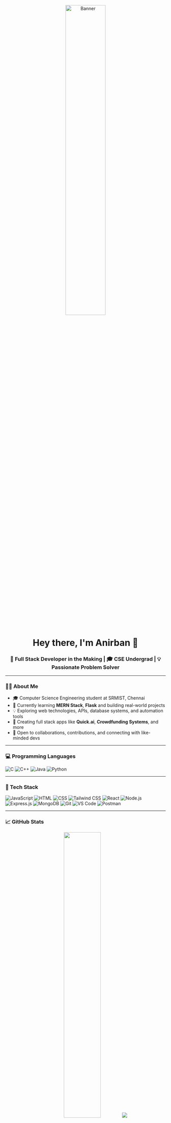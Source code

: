 <p align="center">
  <img src="https://www.simontechway.com/wp-content/uploads/2020/04/dev-gif.gif" alt="Banner" width="50%" />
</p>

<h1 align="center">Hey there, I'm Anirban 👋</h1>
<h3 align="center">
  🚀 Full Stack Developer in the Making | 🎓 CSE Undergrad | 💡 Passionate Problem Solver <br>
</h3>

---

### 👨‍💻 About Me

- 🎓 Computer Science Engineering student at SRMIST, Chennai  
- 🌱 Currently learning **MERN Stack**, **Flask** and building real-world projects  
- 💡 Exploring web technologies, APIs, database systems, and automation tools  
- 💬 Creating full stack apps like **Quick.ai**, **Crowdfunding Systems**, and more  
- 🤝 Open to collaborations, contributions, and connecting with like-minded devs  

---

### 💻 Programming Languages

![C](https://img.shields.io/badge/-C-00599C?logo=c&logoColor=white)
![C++](https://img.shields.io/badge/-C++-00599C?logo=c%2b%2b&logoColor=white)
![Java](https://img.shields.io/badge/-Java-007396?logo=java&logoColor=white)
![Python](https://img.shields.io/badge/-Python-3776AB?logo=python&logoColor=white)

---

### 🧰 Tech Stack

![JavaScript](https://img.shields.io/badge/-JavaScript-F7DF1E?logo=javascript&logoColor=black)
![HTML](https://img.shields.io/badge/-HTML5-E34F26?logo=html5&logoColor=white)
![CSS](https://img.shields.io/badge/-CSS3-1572B6?logo=css3)
![Tailwind CSS](https://img.shields.io/badge/-Tailwind-38B2AC?logo=tailwind-css&logoColor=white)
![React](https://img.shields.io/badge/-React-61DAFB?logo=react&logoColor=black)
![Node.js](https://img.shields.io/badge/-Node.js-339933?logo=node.js&logoColor=white)
![Express.js](https://img.shields.io/badge/-Express.js-000000?logo=express&logoColor=white)
![MongoDB](https://img.shields.io/badge/-MongoDB-47A248?logo=mongodb&logoColor=white)
![Git](https://img.shields.io/badge/-Git-F05032?logo=git&logoColor=white)
![VS Code](https://img.shields.io/badge/-VS%20Code-007ACC?logo=visual-studio-code&logoColor=white)
![Postman](https://img.shields.io/badge/-Postman-FF6C37?logo=postman&logoColor=white)

---

### 📈 GitHub Stats

<p align="center">
  <img src="https://github-readme-stats.vercel.app/api?username=duttaanirban&show_icons=true&theme=tokyonight&cache_seconds=60&v=1" width="48%" />
  <img src="https://github-readme-stats.vercel.app/api/top-langs/?username=duttaanirban&layout=compact&theme=tokyonight&cache_seconds=60&v=1" />
</p>

<p align="center">
  <img src="https://github-readme-activity-graph.vercel.app/graph?username=duttaanirban&theme=tokyo-night&v=1" alt="GitHub Activity Graph" />
</p>

<p align="center">
  <img src="https://github-readme-streak-stats.herokuapp.com/?user=duttaanirban&theme=tokyonight&v=1" alt="GitHub Streak" />
</p>

---

### 🌐 Connect with Me

<p align="left">
  <a href="https://www.linkedin.com/in/anirban-dutta-709861292" target="_blank"><img alt="LinkedIn" src="https://img.shields.io/badge/-LinkedIn-blue?style=flat-square&logo=linkedin"></a>
  <a href="mailto:anirbandutta458@gmail.com"><img alt="Email" src="https://img.shields.io/badge/-Email-%23333?style=flat-square&logo=gmail&logoColor=white"></a>
  <a href="https://www.facebook.com/profile.php?id=61558570182469" target="_blank"><img alt="Facebook" src="https://img.shields.io/badge/-Facebook-1877F2?style=flat-square&logo=facebook&logoColor=white"></a>
  <a href="https://leetcode.com/u/AnirbanDutta_03/" target="_blank"><img alt="LeetCode" src="https://img.shields.io/badge/-LeetCode-FFA116?style=flat-square&logo=leetcode&logoColor=white"></a>
  <a href="https://www.hackerrank.com/profile/anirbandutta458" target="_blank"><img alt="HackerRank" src="https://img.shields.io/badge/-HackerRank-2EC866?style=flat-square&logo=hackerrank&logoColor=white"></a>
  <a href="https://x.com/Anirban_ad8" target="_blank"><img alt="Twitter" src="https://img.shields.io/badge/-Twitter-1DA1F2?style=flat-square&logo=twitter&logoColor=white"></a>
  <a href="https://instagram.com/anirban__3" target="_blank"><img alt="Instagram" src="https://img.shields.io/badge/-Instagram-E4405F?style=flat-square&logo=instagram&logoColor=white"></a>
</p>

---

### ☕ Support My Work

If you like what I do, consider supporting me here:

<a href="https://buymeacoffee.com/duttaanirban" target="_blank">
  <img src="https://cdn.buymeacoffee.com/buttons/v2/default-yellow.png" height="40" width="160" alt="Buy Me A Coffee" />
</a>
